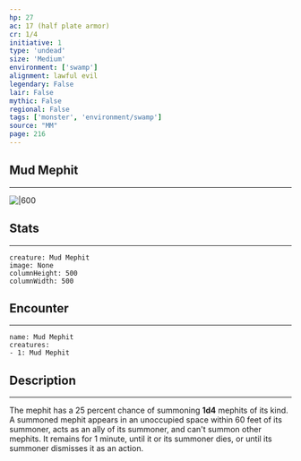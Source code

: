 ```yaml
---
hp: 27
ac: 17 (half plate armor)
cr: 1/4
initiative: 1
type: 'undead'    
size: 'Medium'
environment: ['swamp']
alignment: lawful evil
legendary: False
lair: False
mythic: False
regional: False
tags: ['monster', 'environment/swamp']
source: "MM"
page: 216
---
```


## Mud Mephit
---

![|600](D:/Program%20Files/5e.tools/img/bestiary/MM/Mud%20Mephit.jpg)

## Stats
---

```statblock
creature: Mud Mephit
image: None
columnHeight: 500
columnWidth: 500
```

## Encounter
---

```encounter-table
name: Mud Mephit
creatures:
- 1: Mud Mephit
```

## Description
---


The mephit has a 25 percent chance of summoning **1d4** mephits of its kind. A summoned mephit appears in an unoccupied space within 60 feet of its summoner, acts as an ally of its summoner, and can't summon other mephits. It remains for 1 minute, until it or its summoner dies, or until its summoner dismisses it as an action.





